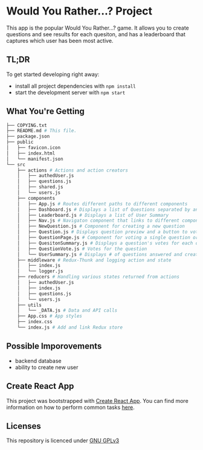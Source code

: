 # Would You Rather...? Project

This app is the popular Would You Rather...? game. It allows you to create questions and see results for each quesiton, and has a leaderboard that captures which user has been most active.

## TL;DR

To get started developing right away:

* install all project dependencies with `npm install`
* start the development server with `npm start`

## What You're Getting
```bash
├── COPYING.txt
├── README.md # This file.
├── package.json
├── public
│   ├── favicon.icon
│   ├── index.html
│   └── manifest.json
└── src
    ├── actions # Actions and action creators
    │   ├── authedUser.js
    │   ├── questions.js
    │   ├── shared.js
    │   └── users.js
    ├── components
    │   ├── App.js # Routes different paths to different components
    │   ├── Dashboard.js # Displays a list of Questions separated by answered and unanswered
    │   ├── Leaderboard.js # Displays a list of User Summary
    │   ├── Nav.js # Navigaton component that links to different components
    │   ├── NewQuestion.js # Component for creating a new question
    │   ├── Question.js # Displays question preview and a button to vote
    │   ├── QuestionPage.js # Component for voting a single question or summary of the votes
    │   ├── QuesitonSummary.js # Displays a question's votes for each option
    │   ├── QuestionVote.js # Votes for the question
    │   └── UserSummary.js # Displays # of questions answered and created by each user and their total score
    ├── middleware # Redux-Thunk and logging action and state
    │   ├── index.js
    │   └── logger.js
    ├── reducers # Handling various states returned from actions
    │   ├── authedUser.js
    │   ├── index.js
    │   ├── questions.js
    │   └── users.js
    ├── utils
    │   └── _DATA.js # Data and API calls
    ├── App.css # App styles
    ├── index.css
    └── index.js # Add and link Redux store
```

## Possible Imporovements
- backend database
- ability to create new user

## Create React App

This project was bootstrapped with [Create React App](https://github.com/facebookincubator/create-react-app). You can find more information on how to perform common tasks [here](https://github.com/facebookincubator/create-react-app/blob/master/packages/react-scripts/template/README.md).

## Licenses

This repository is licenced under [GNU GPLv3](https://spdx.org/licenses/GPL-3.0-or-later.html)
